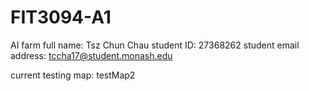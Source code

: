 # FIT3094-A1
AI farm
full name: Tsz Chun Chau
student ID: 27368262
student email address: tccha17@student.monash.edu

current testing map: testMap2